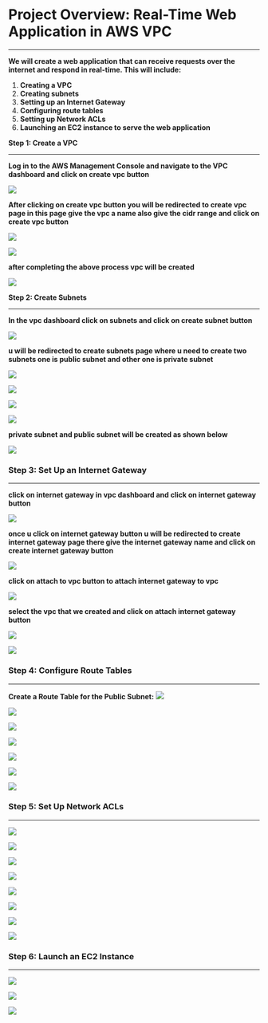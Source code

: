 # Project Overview: Real-Time Web Application in AWS VPC
***

**We will create a web application that can receive requests over the internet and respond in real-time. This will include:**

1. **Creating a VPC**
2. **Creating subnets**
3. **Setting up an Internet Gateway**
4. **Configuring route tables**
5. **Setting up Network ACLs**
6. **Launching an EC2 instance to serve the web application**

**Step 1: Create a VPC**
***
**Log in to the AWS Management Console and navigate to the VPC dashboard and click on create vpc button**

![](images/vpc1.png)

**After clicking on create vpc button you will be redirected to create vpc page in this page give the vpc a name also give the cidr range and click on create vpc button**

![](images/vpc2.png)

![](images/vpc3.png)

**after completing the above process vpc will be created**

![](images/vpc4.png)

**Step 2: Create Subnets**
***
**In the vpc dashboard click on subnets and click on create subnet button**

![](images/vpc5.png)

**u will be redirected to create subnets page where u need to create two subnets one is public subnet and other one is private subnet**

![](images/vpc6.png)

![](images/vpc7.png)

![](images/vpc8.png)

![](images/vpc9.png)

**private subnet and public subnet will be created as shown below**

![](images/vpc12.png)

### Step 3: Set Up an Internet Gateway
***
**click on internet gateway in vpc dashboard and click on internet gateway button**

![](images/vpc13.png)

**once u click on internet gateway button u will be redirected to create internet gateway page there give the internet gateway name and click on create internet gateway button**

![](images/vpc14.png)

**click on attach to vpc button to attach internet gateway to vpc**

![](images/vpc15.png)

**select the vpc that we created and click on attach internet gateway button**

![](images/vpc16.png)

![](images/vpc17.png)

### Step 4: Configure Route Tables
***
**Create a Route Table for the Public Subnet:**
![](images/vpc18.png)

![](images/vpc19.png)

![](images/vpc20.png)

![](images/vpc21.png)

![](images/vpc22.png)

![](images/vpc23.png)

![](images/vpc24.png)

### Step 5: Set Up Network ACLs

***

![](images/vpc26.png)

![](images/vpc27.png)

![](images/vpc28.png)

![](images/vpc29.png)

![](images/vpc30.png)

![](images/vpc31.png)

![](images/vpc32.png)

![](images/task1error.png)

### Step 6: Launch an EC2 Instance

***
![](images/vpc35.png)

![](images/vpc36.png)

![](images/vpcoutput.png)
